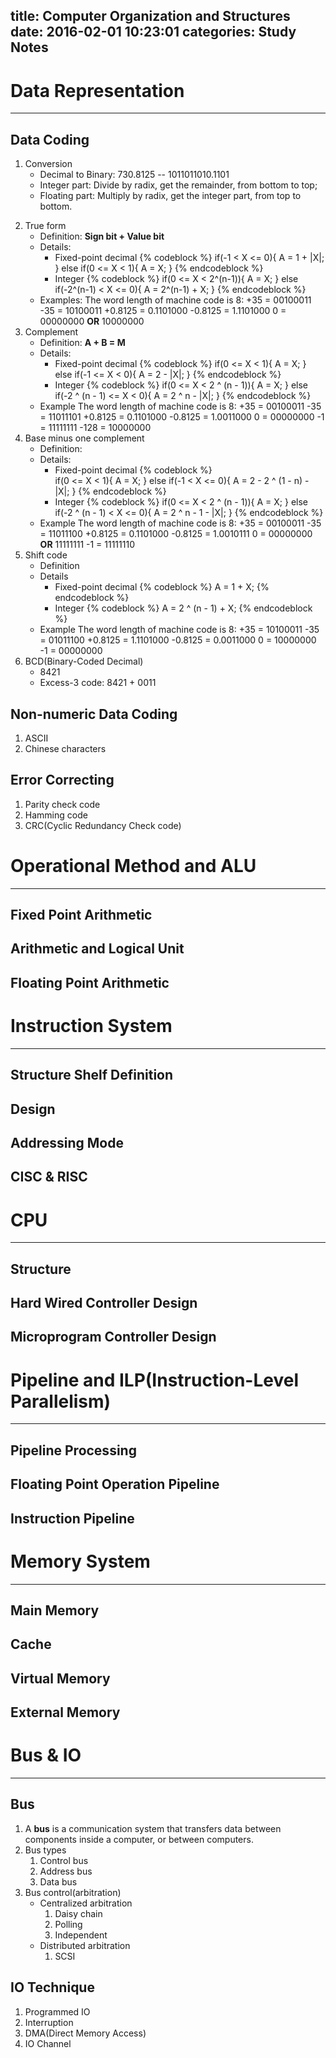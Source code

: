 title: Computer Organization and Structures
date: 2016-02-01 10:23:01 
categories: Study Notes
---

# Data Representation
---
## Data Coding
1. Conversion
	* Decimal to Binary: 730.8125 -- 1011011010.1101
	* Integer part: Divide by radix, get the remainder, from bottom to top;
	* Floating part: Multiply by radix, get the integer part, from top to bottom.
<!-- more -->
2. True form
	* Definition: <b>Sign bit + Value bit</b>
	* Details: 
		* Fixed-point decimal
			{% codeblock %}	
			if(-1 < X <= 0){
				A = 1 + |X|;			
			}
			else if(0 <= X < 1){
				A = X;
			}
			{% endcodeblock %}	
		* Integer
			{% codeblock %}	
			if(0 <= X < 2^(n-1)){
				A = X;
			}
			else if(-2^(n-1) < X <= 0){
				A = 2^(n-1) + X;
			}
			{% endcodeblock %}	
	* Examples:	
		The word length of machine code is 8:
		+35 = 00100011
		-35 = 10100011
		+0.8125 = 0.1101000
		-0.8125 = 1.1101000
		0 = 00000000 <b>OR</b> 10000000
3. Complement
	* Definition: <b>A + B = M</b>
	* Details:
		* Fixed-point decimal
			{% codeblock %}	
			if(0 <= X < 1){
				A = X;
			}
			else if(-1 <= X < 0){
				A = 2 - |X|;
			}
			{% endcodeblock %}	
		* Integer
			{% codeblock %}	
			if(0 <= X < 2 ^ (n - 1)){
				A = X;
			}
			else if(-2 ^ (n - 1) <= X < 0){
				A = 2 ^ n  - |X|;
			}
			{% endcodeblock %}
	* Example
		The word length of machine code is 8:
		+35 = 00100011
		-35 = 11011101
		+0.8125 = 0.1101000
		-0.8125 = 1.0011000
		0 = 00000000 
		-1 = 11111111
		-128 = 10000000
4. Base minus one complement
	* Definition:
	* Details:
		* Fixed-point decimal
	    		{% codeblock %}		
			if(0 <= X < 1){
				A = X;
			}
			else if(-1 < X <= 0){
				A = 2 - 2 ^ (1 - n) - |X|;
			}
			{% endcodeblock %}
		* Integer
			{% codeblock %}
			if(0 <= X < 2 ^ (n - 1)){
				A = X;
			}
			else if(-2 ^ (n - 1) < X <= 0){
				A = 2 ^ n - 1  - |X|;
			}
			{% endcodeblock %}
	* Example
		The word length of machine code is 8:
		+35 = 00100011
		-35 = 11011100
		+0.8125 = 0.1101000
		-0.8125 = 1.0010111
		0 = 00000000 <b>OR</b> 11111111
		-1 = 11111110
5. Shift code
	* Definition
	* Details
		* Fixed-point decimal
			{% codeblock %}	
			A = 1 + X;
			{% endcodeblock %}	
		* Integer
			{% codeblock %}
			A = 2 ^ (n - 1) + X;
			{% endcodeblock %}
	* Example
		The word length of machine code is 8:
		+35 = 10100011
		-35 = 01011100
		+0.8125 = 1.1101000
		-0.8125 = 0.0011000
		0 = 10000000
		-1 = 00000000
6. BCD(Binary-Coded Decimal)
	* 8421
	* Excess-3 code: 8421 + 0011

## Non-numeric Data Coding
1. ASCII
2. Chinese characters

## Error Correcting
1. Parity check code
2. Hamming code
3. CRC(Cyclic Redundancy Check code)

# Operational Method and ALU
---
## Fixed Point Arithmetic
## Arithmetic and Logical Unit
## Floating Point Arithmetic

# Instruction System
---
## Structure Shelf Definition
## Design
## Addressing Mode
## CISC & RISC

# CPU
---
## Structure
## Hard Wired Controller Design
## Microprogram Controller Design

# Pipeline and ILP(Instruction-Level Parallelism)
---
## Pipeline Processing
## Floating Point Operation Pipeline
## Instruction Pipeline

# Memory System
---
## Main Memory
## Cache
## Virtual Memory
## External Memory

# Bus & IO
---
## Bus
1. A <b>bus</b> is a communication system that transfers data between components inside a computer, or between computers.	
2. Bus types
	1. Control bus
	2. Address bus
	3. Data bus
3. Bus control(arbitration)
	* Centralized arbitration
		1. Daisy chain
		2. Polling
		3. Independent 
	* Distributed arbitration
		1. SCSI

## IO Technique
1. Programmed IO
2. Interruption
3. DMA(Direct Memory Access)
4. IO Channel

